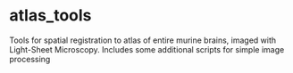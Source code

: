 # atlas_tools
Tools for spatial registration to atlas of entire murine brains, imaged with Light-Sheet Microscopy. Includes some additional scripts for simple image processing
